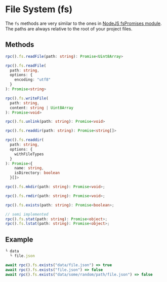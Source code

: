 # File System (fs)

The `fs` methods are very similar to the ones in [NodeJS fsPromises module](https://nodejs.org/api/fs.html). The paths are always relative to the root of your project files.

## Methods

```typescript
rpc().fs.readFile(path: string): Promise<Uint8Array>

rpc().fs.readFile(
  path: string,
  options: {
    encoding: "utf8"
  }
): Promise<string>

rpc().fs.writeFile(
  path: string,
  content: string | Uint8Array
): Promise<void>

rpc().fs.unlink(path: string): Promise<void>

rpc().fs.readdir(path: string): Promise<string[]>

rpc().fs.readdir(
  path: string,
  options: {
    withFileTypes
  }
): Promise<{
    name: string,
    isDirectory: boolean
  }[]>

rpc().fs.mkdir(path: string): Promise<void>;

rpc().fs.rmdir(path: string): Promise<void>;

rpc().fs.exists(path: string): Promise<boolean>;

// semi implemented
rpc().fs.stat(path: string): Promise<object>;
rpc().fs.lstat(path: string): Promise<object>;
```

## Example

```javascript
└ data
  └ file.json
```

```javascript
await rpc().fs.exists("data/file.json") => true
await rpc().fs.exists("file.json") => false
await rpc().fs.exists("data/some/random/path/file.json") => false
```

